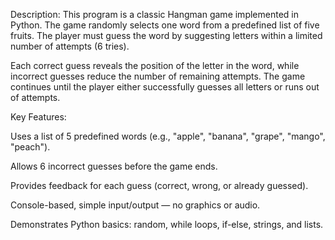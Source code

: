 Description:
This program is a classic Hangman game implemented in Python. The game randomly selects one word from a predefined list of five fruits. The player must guess the word by suggesting letters within a limited number of attempts (6 tries).

Each correct guess reveals the position of the letter in the word, while incorrect guesses reduce the number of remaining attempts. The game continues until the player either successfully guesses all letters or runs out of attempts.

Key Features:

Uses a list of 5 predefined words (e.g., "apple", "banana", "grape", "mango", "peach").

Allows 6 incorrect guesses before the game ends.

Provides feedback for each guess (correct, wrong, or already guessed).

Console-based, simple input/output — no graphics or audio.

Demonstrates Python basics: random, while loops, if-else, strings, and lists.

        